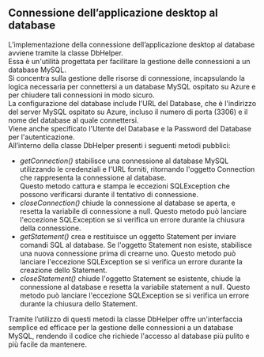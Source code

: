 ## Connessione dell’applicazione desktop al database
L’implementazione della connessione dell’applicazione desktop al database avviene tramite la classe DbHelper.\
Essa è un'utilità progettata per facilitare la gestione delle connessioni a un database MySQL.\
Si concentra sulla gestione delle risorse di connessione, incapsulando la logica necessaria per connettersi a un database MySQL ospitato su Azure e per chiudere tali connessioni in modo sicuro.\
La configurazione del database include l'URL del Database, che è l'indirizzo del server MySQL ospitato su Azure, incluso il numero di porta (3306) e il nome del database al quale connettersi.\
Viene anche specificato l'Utente del Database e la Password del Database per l'autenticazione.\
All’interno della classe DbHelper presenti i seguenti metodi pubblici:
* *getConnection()* stabilisce una connessione al database MySQL utilizzando le credenziali e l'URL forniti, ritornando l'oggetto Connection che rappresenta la connessione al database.\
Questo metodo cattura e stampa le eccezioni SQLException che possono verificarsi durante il tentativo di connessione.
* *closeConnection()* chiude la connessione al database se aperta, e resetta la variabile di connessione a null. Questo metodo può lanciare l'eccezione SQLException se si verifica un errore durante la chiusura della connessione.
* *getStatement()* crea e restituisce un oggetto Statement per inviare comandi SQL al database. Se l'oggetto Statement non esiste, stabilisce una nuova connessione prima di crearne uno. Questo metodo può lanciare l'eccezione SQLException se si verifica un errore durante la creazione dello Statement.
* *closeStatement()* chiude l'oggetto Statement se esistente, chiude la connessione al database e resetta la variabile statement a null. Questo metodo può lanciare l'eccezione SQLException se si verifica un errore durante la chiusura dello Statement.
  
Tramite l’utilizzo di questi metodi la classe DbHelper offre un'interfaccia semplice ed efficace per la gestione delle connessioni a un database MySQL, rendendo il codice che richiede l'accesso al database più pulito e più facile da mantenere. 
